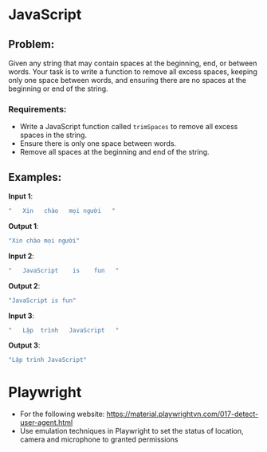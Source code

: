 # JavaScript

## Problem:

Given any string that may contain spaces at the beginning, end, or between words. Your task is to write a function to
remove all excess spaces, keeping only one space between words, and ensuring there are no spaces at the beginning or end
of the string.

### Requirements:

- Write a JavaScript function called `trimSpaces` to remove all excess spaces in the string.
- Ensure there is only one space between words.
- Remove all spaces at the beginning and end of the string.

## Examples:

**Input 1**:

```javascript
"   Xin   chào   mọi người   "
```

**Output 1**:

```javascript
"Xin chào mọi người"
```

**Input 2**:

```javascript
"   JavaScript    is    fun   "
```

**Output 2**:

```javascript
"JavaScript is fun"
```

**Input 3**:

```javascript
"   Lập  trình   JavaScript   "
```

**Output 3**:

```javascript
"Lập trình JavaScript"
```

# Playwright

- For the following website: https://material.playwrightvn.com/017-detect-user-agent.html
- Use emulation techniques in Playwright to set the status of location, camera and microphone to granted permissions